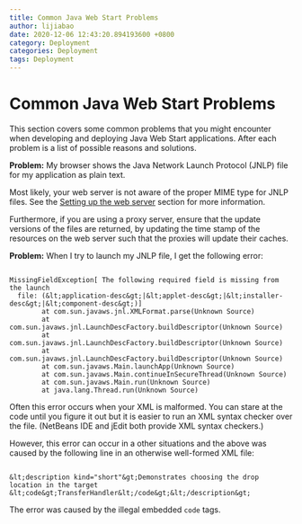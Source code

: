 ```yaml
---
title: Common Java Web Start Problems
author: lijiabao
date: 2020-12-06 12:43:20.894193600 +0800
category: Deployment
categories: Deployment
tags: Deployment
---
```


# Common Java Web Start Problems

This section covers some common problems that you might encounter when developing and deploying Java Web Start applications. After each problem is a list of possible reasons and solutions.

**Problem:** My browser shows the Java Network Launch Protocol (JNLP) file for my application as plain text.

Most likely, your web server is not aware of the proper MIME type for JNLP files. See the 
[Setting up the web server](settingUpWebServerMimeType.html) section for more information.

Furthermore, if you are using a proxy server, ensure that the update versions of the files are returned, by updating the time stamp of the resources on the web server such that the proxies will update their caches.

**Problem:** When I try to launch my JNLP file, I get the following error:

```

MissingFieldException[ The following required field is missing from the launch
  file: (&lt;application-desc&gt;|&lt;applet-desc&gt;|&lt;installer-desc&gt;|&lt;component-desc&gt;)]
        at com.sun.javaws.jnl.XMLFormat.parse(Unknown Source)
        at com.sun.javaws.jnl.LaunchDescFactory.buildDescriptor(Unknown Source)
        at com.sun.javaws.jnl.LaunchDescFactory.buildDescriptor(Unknown Source)
        at com.sun.javaws.jnl.LaunchDescFactory.buildDescriptor(Unknown Source)
        at com.sun.javaws.Main.launchApp(Unknown Source)
        at com.sun.javaws.Main.continueInSecureThread(Unknown Source)
        at com.sun.javaws.Main.run(Unknown Source)
        at java.lang.Thread.run(Unknown Source)

```

Often this error occurs when your XML is malformed. You can stare at the code until you figure it out but it is easier to run an XML syntax checker over the file. (NetBeans IDE and jEdit both provide XML syntax checkers.)

However, this error can occur in a other situations and the above was caused by the following line in an otherwise well-formed XML file:

```

&lt;description kind="short"&gt;Demonstrates choosing the drop location in the target &lt;code&gt;TransferHandler&lt;/code&gt;&lt;/description&gt;

```

The error was caused by the illegal embedded `code` tags.
